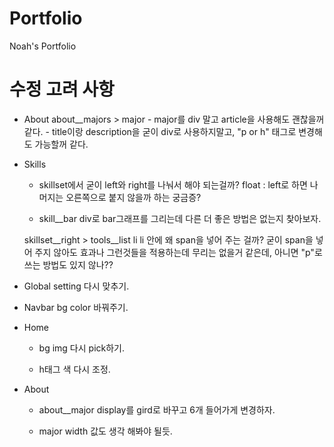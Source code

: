 # Portfolio
 Noah's Portfolio


# 수정 고려 사항
<!-- HTML -->

- About
    about__majors > major
        - major를 div 말고 article을 사용해도 괜찮을꺼 같다.
        - title이랑 description을 굳이 div로 사용하지말고, "p or h" 태그로 변경해도 가능할꺼 같다.

- Skills
    * skillset에서 굳이 left와 right를 나눠서 해야 되는걸까?
        float : left로 하면 나머지는 오른쪽으로 붙지 않을까 하는 궁금증? 

    * skill__bar
        div로 bar그래프를 그리는데 다른 더 좋은 방법은 없는지 찾아보자.

    skillset__right > tools__list li
        li 안에 왜 span을 넣어 주는 걸까?
        굳이 span을 넣어 주지 않아도 효과나 그런것들을 적용하는데 무리는 없을거 같은데,
        아니면 "p"로 쓰는 방법도 있지 않나??
        


<!-- CSS -->

- Global
    setting 다시 맞추기.

- Navbar 
    bg color 바꿔주기.

- Home 
    * bg img 다시 pick하기.

    * h태그 색 다시 조정.
    

- About 
    * about__major
        display를 gird로 바꾸고 6개 들어가게 변경하자.

    * major 
        width 값도 생각 해봐야 될듯.